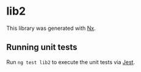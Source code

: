# lib2

This library was generated with [Nx](https://nx.dev).

## Running unit tests

Run `ng test lib2` to execute the unit tests via [Jest](https://jestjs.io).
